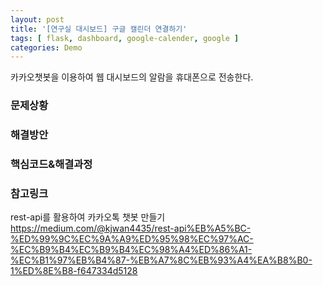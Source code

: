 ```yaml
---
layout: post
title: '[연구실 대시보드] 구글 캘린더 연결하기'
tags: [ flask, dashboard, google-calender, google ]
categories: Demo
---
```

카카오챗봇을 이용하여 웹 대시보드의 알람을 휴대폰으로 전송한다.

### 문제상황


### 해결방안

### 핵심코드&해결과정

### 참고링크
rest-api를 활용하여 카카오톡 챗봇 만들기
https://medium.com/@kjwan4435/rest-api%EB%A5%BC-%ED%99%9C%EC%9A%A9%ED%95%98%EC%97%AC-%EC%B9%B4%EC%B9%B4%EC%98%A4%ED%86%A1-%EC%B1%97%EB%B4%87-%EB%A7%8C%EB%93%A4%EA%B8%B0-1%ED%8E%B8-f647334d5128


